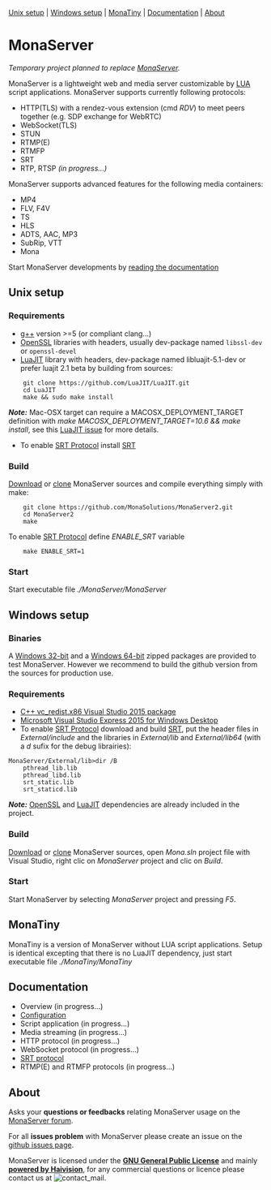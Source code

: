 [Unix setup](#Unix-setup) | [Windows setup](#Windows-setup) | [MonaTiny](#MonaTiny) | [Documentation](#Documentation) | [About](#About)

# MonaServer

*Temporary project planned to replace [MonaServer](https://github.com/MonaSolutions/MonaServer).*

MonaServer is a lightweight web and media server customizable by [LUA](https://www.lua.org/) script applications.
MonaServer supports currently following protocols:
- HTTP(TLS) with a rendez-vous extension (cmd *RDV*) to meet peers together (e.g. SDP exchange for WebRTC)
- WebSocket(TLS)
- STUN
- RTMP(E)
- RTMFP
- SRT
- RTP, RTSP *(in progress...)*

MonaServer supports advanced features for the following media containers:
- MP4
- FLV, F4V
- TS
- HLS
- ADTS, AAC, MP3
- SubRip, VTT
- Mona

Start MonaServer developments by [reading the documentation](#Documentation)

## Unix setup

### Requirements
- [g++](https://gcc.gnu.org/) version >=5 (or compliant clang...)
- [OpenSSL](https://www.openssl.org/) libraries with headers, usually dev-package named `libssl-dev` or `openssl-devel`
- [LuaJIT](http://luajit.org/) library with headers, dev-package named libluajit-5.1-dev or prefer luajit 2.1 beta by building from sources:
```
    git clone https://github.com/LuaJIT/LuaJIT.git
    cd LuaJIT
    make && sudo make install
```
***Note:*** Mac-OSX target can require a MACOSX_DEPLOYMENT_TARGET definition with *make MACOSX_DEPLOYMENT_TARGET=10.6 && make install*, see this [LuaJIT issue](https://github.com/LuaJIT/LuaJIT/issues/484) for more details.

- To enable [SRT Protocol] install [SRT]

### Build
[Download] or [clone] MonaServer sources and compile everything simply with make:
```
    git clone https://github.com/MonaSolutions/MonaServer2.git
    cd MonaServer2
    make
```
To enable [SRT Protocol] define *ENABLE_SRT* variable
```
    make ENABLE_SRT=1
```

### Start
Start executable file *./MonaServer/MonaServer*


## Windows setup

### Binaries
A [Windows 32-bit](https://sourceforge.net/projects/monaserver/files/MonaServer/MonaServer_Win32.zip/download) and a [ Windows 64-bit](https://sourceforge.net/projects/monaserver/files/MonaServer/MonaServer_Win64.zip/download) zipped packages are provided to test MonaServer. However we recommend to build the github version from the sources for production use.

### Requirements
- [C++ vc_redist.x86 Visual Studio 2015 package](https://www.microsoft.com/it-it/download/details.aspx?id=48145)
- [Microsoft Visual Studio Express 2015 for Windows Desktop](https://my.visualstudio.com/Downloads?q=visual%20studio%202015&wt.mc_id=o~msft~vscom~older-downloads)
- To enable [SRT Protocol] download and build [SRT], put the header files in *External/include* and the libraries in *External/lib* and *External/lib64* (with a *d* sufix for the debug librairies):
```
MonaServer/External/lib>dir /B
    pthread_lib.lib
    pthread_libd.lib
    srt_static.lib
    srt_staticd.lib
```

***Note:*** [OpenSSL](https://www.openssl.org/) and [LuaJIT](http://luajit.org/) dependencies are already included in the project.

### Build
[Download] or [clone] MonaServer sources, open *Mona.sln* project file with Visual Studio, right clic on *MonaServer* project and clic on *Build*.

### Start
Start MonaServer by selecting *MonaServer* project and pressing *F5*.

## MonaTiny
MonaTiny is a version of MonaServer without LUA script applications.
Setup is identical excepting that there is no LuaJIT dependency, just start executable file *./MonaTiny/MonaTiny*

## Documentation
- Overview (in progress...)
- [Configuration](https://github.com/MonaSolutions/MonaServer2/blob/master/MonaServer/MonaServer.ini)
- Script application (in progress...)
- Media streaming (in progress...)
- HTTP protocol (in progress...)
- WebSocket protocol (in progress...)
- [SRT protocol](https://docs.google.com/presentation/d/1p6SpXUyXApOfVtG5s3K07Wygtgjh91wspkOc7XbfUNw/edit?usp=sharing)
- RTMP(E) and RTMFP protocols (in progress...)


## About
Asks your __questions or feedbacks__ relating MonaServer usage on the [MonaServer forum](https://groups.google.com/forum/#!forum/monaserver).

For all __issues problem__ with MonaServer please create an issue on the [github issues page](https://github.com/MonaSolutions/MonaServer2/issues).

MonaServer is licensed under the **[GNU General Public License]** and mainly **[powered by Haivision](https://www.haivision.com/)**, for any commercial questions or licence please contact us at ![contact_mail].

[SRT]: https://github.com/Haivision/srt
[SRT protocol]: https://www.srtalliance.org/
[Download]: https://codeload.github.com/MonaSolutions/MonaServer2/zip/master
[clone]: https://github.com/MonaSolutions/MonaServer2
[GNU General Public License]: http://www.gnu.org/licenses/
[contact_mail]: https://services.nexodyne.com/email/customicon/CUlFO7mGlaQmRdvbwDkob5dSi6L7Gw%3D%3D/FzgjAUw%3D/000000/ffffff/ffffff/0/image.png




